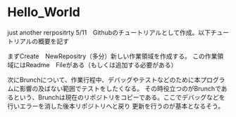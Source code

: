# Hello_World
just another rerpositrty
5/11　Githubのチュートリアルとして作成。以下チュートリアルの概要を記す

まずCreate　NewRepositry（多分）新しい作業領域を作成する。
この作業領域にはReadme　Fileがある（もしくは追加する必要がある）

次にBrunchについて、作業行程中、デバッグやテストなどのために本プログラムに影響の及ばない範囲でテストをしたくなる。
その時役立つのがBrunchであるという、Brunchは現在のリポジトリをコピーである。ここでデバッグなどを行いエラーを消した後本リポジトリへと戻り
更新を行うのが基本となるそう。

